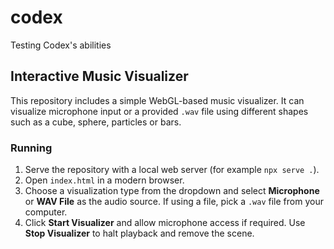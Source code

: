 # codex

Testing Codex's abilities

## Interactive Music Visualizer

This repository includes a simple WebGL-based music visualizer. It can visualize
microphone input or a provided `.wav` file using different shapes such as a cube, sphere, particles or bars.

### Running

1. Serve the repository with a local web server (for example `npx serve .`).
2. Open `index.html` in a modern browser.
3. Choose a visualization type from the dropdown and select **Microphone** or **WAV File** as the audio source. If using a file, pick a `.wav` file from your computer.
4. Click **Start Visualizer** and allow microphone access if required. Use **Stop Visualizer** to halt playback and remove the scene.
